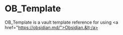 # OB_Template
OB_Template is a vault template reference for using &lt;a href="https://obsidian.md/">Obsidian.&lt;/a>
